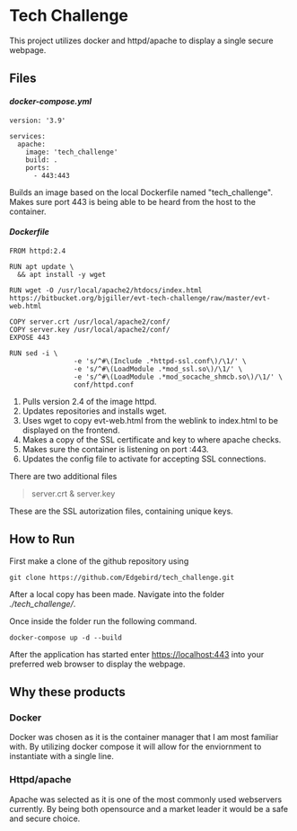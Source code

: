 # Tech Challenge
This project utilizes docker and httpd/apache to display a single secure webpage. 

## Files
#### *docker-compose.yml*

```
version: '3.9'

services:
  apache:
    image: 'tech_challenge'
    build: .
    ports:
      - 443:443
```
Builds an image based on the local Dockerfile named "tech_challenge". Makes sure port 443 is being able to be heard from the host to the container. 

#### *Dockerfile*

```
FROM httpd:2.4

RUN apt update \
  && apt install -y wget

RUN wget -O /usr/local/apache2/htdocs/index.html https://bitbucket.org/bjgiller/evt-tech-challenge/raw/master/evt-web.html

COPY server.crt /usr/local/apache2/conf/
COPY server.key /usr/local/apache2/conf/
EXPOSE 443

RUN sed -i \
                -e 's/^#\(Include .*httpd-ssl.conf\)/\1/' \
                -e 's/^#\(LoadModule .*mod_ssl.so\)/\1/' \
                -e 's/^#\(LoadModule .*mod_socache_shmcb.so\)/\1/' \
                conf/httpd.conf
```
1. Pulls version 2.4 of the image httpd.
2. Updates repositories and installs wget.
3. Uses wget to copy evt-web.html from the weblink to index.html to be displayed on the frontend.
4. Makes a copy of the SSL certificate and key to where apache checks.
5. Makes sure the container is listening on port :443.
6. Updates the config file to activate for accepting SSL connections.

There are two additional files
> server.crt & server.key

These are the SSL autorization files, containing unique keys.

## How to Run
First make a clone of the github repository using 

```
git clone https://github.com/Edgebird/tech_challenge.git
```

After a local copy has been made. Navigate into the folder *./tech_challenge/*.

Once inside the folder run the following command.

```
docker-compose up -d --build
```

After the application has started enter [https://localhost:443](https://localhost:443) into your preferred web browser to display the webpage.

## Why these products

### Docker
Docker was chosen as it is the container manager that I am most familiar with. By utilizing docker compose it will allow for the enviornment to instantiate with a single line. 

### Httpd/apache
Apache was selected as it is one of the most commonly used webservers currently. By being both opensource and a market leader it would be a safe and secure choice.
